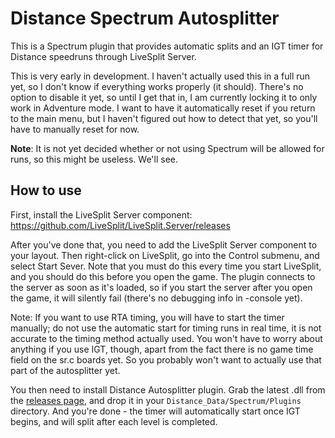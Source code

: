 # Distance Spectrum Autosplitter
This is a Spectrum plugin that provides automatic splits and an IGT timer for Distance speedruns through
LiveSplit Server.

This is very early in development. I haven't actually used this in a full run yet, so I don't know if
everything works properly (it should). There's no option to disable it yet, so until I get that in, I am
currently locking it to only work in Adventure mode. I want to have it automatically reset if you return to
the main menu, but I haven't figured out how to detect that yet, so you'll have to manually reset for now.

**Note**: It is not yet decided whether or not using Spectrum will be allowed for runs, so this might be useless.
We'll see. 

## How to use
First, install the LiveSplit Server component: https://github.com/LiveSplit/LiveSplit.Server/releases

After you've done that, you need to add the LiveSplit Server component to your layout. Then right-click on
LiveSplit, go into the Control submenu, and select Start Sever. Note that you must do this every time you
start LiveSplit, and you should do this before you open the game. The plugin connects to the server as
soon as it's loaded, so if you start the server after you open the game, it will silently fail (there's no
debugging info in -console yet).

Note: If you want to use RTA timing, you will have to start the timer manually; do not use the automatic
start for timing runs in real time, it is not accurate to the timing method actually used. You won't have
to worry about anything if you use IGT, though, apart from the fact there is no game time field on the sr.c
boards yet. So you probably won't want to actually use that part of the autosplitter yet.

You then need to install Distance Autosplitter plugin. Grab the latest .dll from the
[releases page](https://github.com/TntMatthew/DistanceAutosplitter/releases), and drop
it in your `Distance_Data/Spectrum/Plugins` directory. And you're done - the timer will
automatically start once IGT begins, and will split after each level is completed.